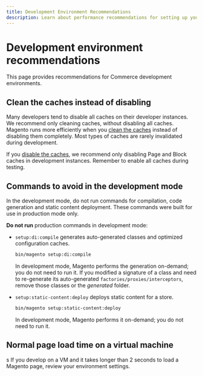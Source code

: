 ```yaml
---
title: Development Environment Recommendations
description: Learn about performance recommendations for setting up your local Adobe Commerce or Magento Open Source development environment.
---
```


# Development environment recommendations

This page provides recommendations for Commerce development environments.

## Clean the caches instead of disabling

Many developers tend to disable all caches on their developer instances.
We recommend only cleaning caches, without disabling all caches.
Magento runs more efficiently when you [clean the caches][] instead of disabling them completely.
Most types of caches are rarely invalidated during development.

If you [disable the caches][], we recommend only disabling Page and Block caches in development instances.
Remember to enable all caches during testing.

## Commands to avoid in the development mode

In the development mode, do not run commands for compilation, code generation and static content deployment.
These commands were built for use in production mode only.

**Do not run** production commands in development mode:

* `setup:di:compile` generates auto-generated classes and optimized configuration caches.

  ```bash
  bin/magento setup:di:compile
  ```

  In development mode, Magento performs the generation on-demand; you do not need to run it. If you modified a signature of a class and need to re-generate its auto-generated `factories/proxies/interceptors`, remove those classes or the _generated_ folder.

* `setup:static-content:deploy` deploys static content for a store.

   ```bash
   bin/magento setup:static-content:deploy
   ```

   In development mode, Magento performs it on-demand; you do not need to run it.

## Normal page load time on a virtual machine
s
If you develop on a VM and it takes longer than 2 seconds to load a Magento page, review your environment settings.

<!-- Link definitions -->

[clean the caches]: https://devdocs.magento.com/guides/v2.4/config-guide/cli/config-cli-subcommands-cache.html#config-cli-subcommands-cache-clean
[disable the caches]: https://devdocs.magento.com/guides/v2.4/config-guide/cli/config-cli-subcommands-cache.html#config-cli-subcommands-cache-en

